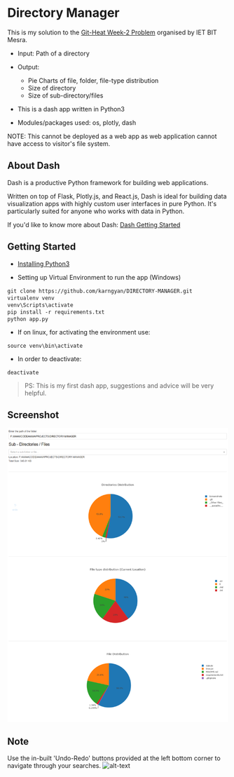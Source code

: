 # Directory Manager 

This is my solution to the [Git-Heat Week-2 Problem](https://github.com/ietbitmesra/Git-Heat/tree/master/Week-2) organised by IET BIT Mesra.

* Input: Path of a directory
* Output: 
	* Pie Charts of file, folder, file-type distribution
	* Size of directory
	* Size of sub-directory/files

* This is a dash app written in Python3
* Modules/packages used: os, plotly, dash


NOTE: This cannot be deployed as a web app as web application cannot have access to visitor's file system. 

## About Dash

Dash is a productive Python framework for building web applications.

Written on top of Flask, Plotly.js, and React.js, Dash is ideal for building data visualization apps with highly custom user interfaces in pure Python. It's particularly suited for anyone who works with data in Python.

If you'd like to know more about Dash: [Dash Getting Started](https://dash.plot.ly)

## Getting Started

* [Installing Python3](https://www.commonlounge.com/discussion/59b4cc482d6c4ebab9c3653cce230955)

* Setting up Virtual Environment to run the app (Windows)
```
git clone https://github.com/karngyan/DIRECTORY-MANAGER.git
virtualenv venv
venv\Scripts\activate
pip install -r requirements.txt
python app.py

```
* If on linux, for activating the environment use:
```
source venv\bin\activate
```
* In order to deactivate:
```
deactivate
```

>PS: This is my first dash app, suggestions and advice will be very helpful.


## Screenshot
![alt-text](Screenshots/ss-1.png "Sample Path")

## Note
Use the in-built 'Undo-Redo' buttons provided at the left bottom corner to navigate through your searches.
![alt-text](Screenshots/ss-2/png "Undo-Redo")






